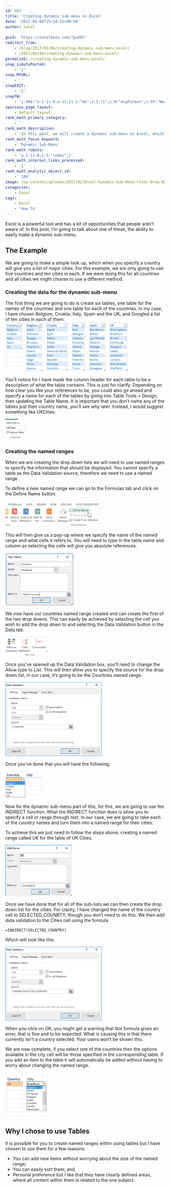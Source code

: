 ```yaml
---
id: 803
title: 'Creating dynamic sub-menu in Excel'
date: '2017-03-04T15:54:52+00:00'
author: Satal

guid: 'https://satalketo.com/?p=803'
redirect_from:
    - /blog/2017/03/04/creating-dynamic-sub-menu-excel/
    - /2017/03/04/creating-dynamic-sub-menu-excel/
permalink: /creating-dynamic-sub-menu-excel/
snap_isAutoPosted:
    - '1'
snap_MYURL:
    - ''
snapEdIT:
    - '1'
snapTW:
    - 's:408:"a:1:{i:0;a:11:{s:2:"do";s:1:"1";s:9:"msgFormat";s:59:"New post (%TITLE%) has been published on %SITENAME% - %URL%";s:8:"attchImg";s:1:"1";s:9:"isAutoImg";s:1:"A";s:8:"imgToUse";s:0:"";s:9:"isAutoURL";s:1:"A";s:8:"urlToUse";s:0:"";s:8:"isPosted";s:1:"1";s:4:"pgID";s:18:"838060768872566785";s:7:"postURL";s:55:"https://twitter.com/SatalKeto/status/838060768872566785";s:5:"pDate";s:19:"2017-03-04 16:17:12";}}";'
spacious_page_layout:
    - default_layout
rank_math_primary_category:
    - ''
rank_math_description:
    - 'In this post, we will create a dynamic sub-menu in Excel, which will provide different options based on the choice made in the first drop down list.'
rank_math_focus_keyword:
    - 'Dynamic Sub-Menu'
rank_math_robots:
    - 'a:1:{i:0;s:5:"index";}'
rank_math_internal_links_processed:
    - '1'
rank_math_analytic_object_id:
    - '104'
image: /wp-content/uploads/2017/02/Excel-Dynamic-Sub-Menu-Final-Drop-Downs-1.png
categories:
    - Excel
tags:
    - Excel
    - 'How To'
---
```


Excel is a powerful tool and has a lot of opportunities that people aren’t aware of. In this post, I’m going to talk about one of these, the ability to easily make a dynamic sub-menu.

## The Example

We are going to make a simple look up, which when you specify a country will give you a list of major cities. For this example, we are only going to use five countries and ten cities in each. If we were doing this for all countries and all cities we might choose to use a different method.

### Creating the data for the dynamic sub-menu

The first thing we are going to do is create six tables, one table for the names of the countries and one table for each of the countries. In my case, I have chosen Belgium, Croatia, Italy, Spain and the UK, and Googled a list of ten cities in each of them.![The tables for the dynamic sub-menu](/assets/images/2017/02/Excel-Dynamic-Sub-Menu-Tables.png)

You’ll notice for I have made the column header for each table to be a description of what the table contains. This is just for clarify. Depending on how clear you like your references to be, you could also go ahead and specify a name for each of the tables by going into Table Tools &gt; Design, then updating the Table Name. It is important that you don’t name any of the tables just their country name, you’ll see why later. Instead, I would suggest something like UKCities.

![Changing the table name](/assets/images/2017/02/Excel-Dynamic-Sub-Menu-Changing-Table-Name.png)

### Creating the named ranges

When we are creating the drop down lists we will need to use named ranges to specify the information that should be displayed. You cannot specify a table as the Data Validation source, therefore we need to use a named range.

To define a new named range we can go to the Formulas tab and click on the Define Name button.

![Define name button in Ribbon](/assets/images/2017/02/Excel-Dynamic-Sub-Menu-Define-Name.png)

This will then give us a pop-up where we specify the name of the named range and what cells it refers to. You will need to type in the table name and column as selecting the cells will give you absolute references.

![Add new named range](/assets/images/2017/02/Excel-Dynamic-Sub-Menu-New-Named-Range.png)

We now have our countries named range created and can create the first of the two drop downs. This can easily be achieved by selecting the cell you wish to add the drop down to and selecting the Data Validation button in the Data tab.

![Data Validation Button](/assets/images/2017/02/Excel-Dynamic-Sub-Menu-Data-Validation-Button.png)

Once you’ve opened up the Data Validation box, you’ll need to change the Allow type to List. This will then allow you to specify the source for the drop down list, in our case, it’s going to be the Countries named range.

![Creating the countries menu](/assets/images/2017/02/Excel-Dynamic-Sub-Menu-Countries-Data-Validation.png)

Once you’ve done that you will have the following:

![Country drop down list](/assets/images/2017/02/Excel-Dynamic-Sub-Menu-Country-Drop-Down.png)

Now for the dynamic sub-menu part of this, for this, we are going to use the INDIRECT function. What the INDIRECT function does is allow you to specify a cell or range through text. In our case, we are going to take each of the country names and turn them into a named range for their cities.

To achieve this we just need to follow the steps above, creating a named range called UK for the table of UK Cities.

![UK Cities named range](/assets/images/2017/02/Excel-Dynamic-Sub-Menu-UK-Cities.png)

Once we have done that for all of the sub-lists we can then create the drop down list for the cities. For clarity, I have changed the name of the country cell to SELECTED\_COUNRTY, though you don’t need to do this. We then add data validation to the Cities cell using the formula

```
=INDIRECT(SELECTED_COUNTRY)
```

Which will look like this.

![Data Validation for the dynamic sub-menu](/assets/images/2017/02/Excel-Dynamic-Sub-Menu-Sub-Menu.png)

When you click on OK, you might get a warning that this formula gives an error, that is fine and to be expected. What is causing this is that there currently isn’t a country selected. Your users won’t be shown this.

We are now complete, if you select one of the countries then the options available in the city cell will be those specified in the corresponding table. If you add an item to the table it will automatically be added without having to worry about changing the named range.

![](/assets/images/2017/02/Excel-Dynamic-Sub-Menu-Final-Drop-Downs.png)

## Why I chose to use Tables

It is possible for you to create named ranges within using tables but I have chosen to use them for a few reasons:

- You can add new items without worrying about the size of the named range;
- You can easily sort them; and,
- Personal preference but I like that they have clearly defined areas, where all content within them is related to the one subject.